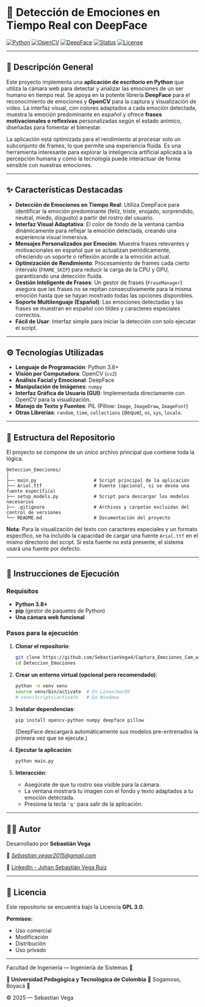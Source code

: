 # 🧠 Detección de Emociones en Tiempo Real con DeepFace

[![Python](https://img.shields.io/badge/Built%20with-Python%203.8%2B-blue?style=for-the-badge&logo=python)](https://www.python.org/)
[![OpenCV](https://img.shields.io/badge/Computer%20Vision-OpenCV-green?style=for-the-badge&logo=opencv)](https://opencv.org/)
[![DeepFace](https://img.shields.io/badge/ML%20Library-DeepFace-red?style=for-the-badge&logo=tensorflow)](https://github.com/serengil/deepface)
[![Status](https://img.shields.io/badge/Status-Funcional-brightgreen?style=for-the-badge)]()
[![License](https://img.shields.io/badge/License-GPL%203.0-brightgreen?style=for-the-badge)](https://www.gnu.org/licenses/gpl-3.0.html)

---

## 🎯 Descripción General

Este proyecto implementa una **aplicación de escritorio en Python** que utiliza la cámara web para detectar y analizar las emociones de un ser humano en tiempo real. Se apoya en la potente librería **DeepFace** para el reconocimiento de emociones y **OpenCV** para la captura y visualización de video. La interfaz visual, con colores adaptados a cada emoción detectada, muestra la emoción predominante en español y ofrece **frases motivacionales o reflexivas** personalizadas según el estado anímico, diseñadas para fomentar el bienestar.

La aplicación está optimizada para el rendimiento al procesar solo un subconjunto de frames, lo que permite una experiencia fluida. Es una herramienta interesante para explorar la inteligencia artificial aplicada a la percepción humana y cómo la tecnología puede interactuar de forma sensible con nuestras emociones.

---

## ✨ Características Destacadas

- **Detección de Emociones en Tiempo Real**: Utiliza DeepFace para identificar la emoción predominante (feliz, triste, enojado, sorprendido, neutral, miedo, disgusto) a partir del rostro del usuario.
- **Interfaz Visual Adaptativa**: El color de fondo de la ventana cambia dinámicamente para reflejar la emoción detectada, creando una experiencia visual inmersiva.
- **Mensajes Personalizados por Emoción**: Muestra frases relevantes y motivacionales en español que se actualizan periódicamente, ofreciendo un soporte o reflexión acorde a la emoción actual.
- **Optimización de Rendimiento**: Procesamiento de frames cada cierto intervalo (`FRAME_SKIP`) para reducir la carga de la CPU y GPU, garantizando una detección fluida.
- **Gestión Inteligente de Frases**: Un gestor de frases (`FraseManager`) asegura que las frases no se repitan consecutivamente para la misma emoción hasta que se hayan mostrado todas las opciones disponibles.
- **Soporte Multilenguaje (Español)**: Las emociones detectadas y las frases se muestran en español con tildes y caracteres especiales correctos.
- **Fácil de Usar**: Interfaz simple para iniciar la detección con solo ejecutar el script.

---

## ⚙️ Tecnologías Utilizadas

- **Lenguaje de Programación**: Python 3.8+
- **Visión por Computadora**: OpenCV (`cv2`)
- **Análisis Facial y Emocional**: DeepFace
- **Manipulación de Imágenes**: `numpy`
- **Interfaz Gráfica de Usuario (GUI)**: Implementada directamente con OpenCV para la visualización.
- **Manejo de Texto y Fuentes**: PIL (Pillow: `Image`, `ImageDraw`, `ImageFont`)
- **Otras Librerías**: `random`, `time`, `collections` (deque), `os`, `sys`, `locale`.

---

## 📂 Estructura del Repositorio

El proyecto se compone de un único archivo principal que contiene toda la lógica.

```
Deteccion_Emociones/
│
├── main.py                     # Script principal de la aplicación
├── Arial.ttf                   # Fuente (opcional, si se desea una fuente específica)
├── setup_models.py             # Script para descargar los modelos necesarios
├── .gitignore                  # Archivos y carpetas excluidas del control de versiones
└── README.md                   # Documentación del proyecto
```

**Nota**: Para la visualización del texto con caracteres especiales y un formato específico, se ha incluido la capacidad de cargar una fuente `Arial.ttf` en el mismo directorio del script. Si esta fuente no está presente, el sistema usará una fuente por defecto.

---

## 🚀 Instrucciones de Ejecución

### Requisitos

- **Python 3.8+**
- **pip** (gestor de paquetes de Python)
- **Una cámara web funcional**

### Pasos para la ejecución

1.  **Clonar el repositorio**:

    ```bash
    git clone https://github.com/SebastianVega4/Captura_Emociones_Cam_web
    cd Deteccion_Emociones
    ```

2.  **Crear un entorno virtual (opcional pero recomendado)**:

    ```bash
    python -m venv venv
    source venv/bin/activate  # En Linux/macOS
    # venv\Scripts\activate   # En Windows
    ```

3.  **Instalar dependencias**:

    ```bash
    pip install opencv-python numpy deepface pillow
    ```

    (DeepFace descargará automáticamente sus modelos pre-entrenados la primera vez que se ejecute.)

4.  **Ejecutar la aplicación**:

    ```bash
    python main.py
    ```

5.  **Interacción**:
    - Asegúrate de que tu rostro sea visible para la cámara.
    - La ventana mostrará tu imagen con el fondo y texto adaptados a tu emoción detectada.
    - Presiona la tecla `'q'` para salir de la aplicación.

---

## 👨‍🎓 Autor

Desarrollado por **Sebastián Vega**

📧 *Sebastian.vegar2015@gmail.com*

🔗 [LinkedIn - Johan Sebastián Vega Ruiz](https://www.linkedin.com/in/johan-sebastian-vega-ruiz-b1292011b/)

---

## 📜 Licencia

Este repositorio se encuentra bajo la Licencia **GPL 3.0**.

**Permisos:**

- Uso comercial
- Modificación
- Distribución
- Uso privado

---

Facultad de Ingeniería — Ingeniería de Sistemas 🧩

**🏫 Universidad Pedagógica y Tecnológica de Colombia**
📍 Sogamoso, Boyacá 📍

© 2025 — Sebastian Vega

